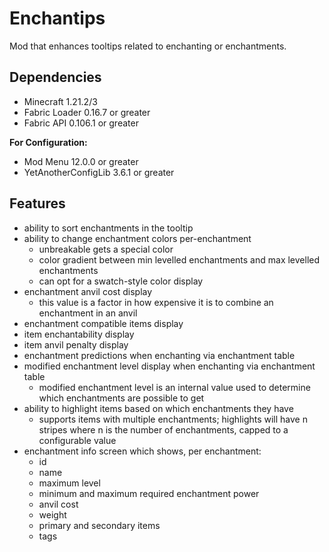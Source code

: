 # Enchantips
Mod that enhances tooltips related to enchanting or enchantments.

## Dependencies
+ Minecraft 1.21.2/3
+ Fabric Loader 0.16.7 or greater
+ Fabric API 0.106.1 or greater

**For Configuration:**
+ Mod Menu 12.0.0 or greater
+ YetAnotherConfigLib 3.6.1 or greater

## Features
+ ability to sort enchantments in the tooltip
+ ability to change enchantment colors per-enchantment
  + unbreakable gets a special color
  + color gradient between min levelled enchantments and max levelled enchantments
  + can opt for a swatch-style color display
+ enchantment anvil cost display
  + this value is a factor in how expensive it is to combine an enchantment in an anvil
+ enchantment compatible items display
+ item enchantability display
+ item anvil penalty display
+ enchantment predictions when enchanting via enchantment table
+ modified enchantment level display when enchanting via enchantment table
  + modified enchantment level is an internal value used to determine which enchantments are possible to get
+ ability to highlight items based on which enchantments they have
  + supports items with multiple enchantments; highlights will have n stripes where n is the number of enchantments, capped to a configurable value
+ enchantment info screen which shows, per enchantment:
  + id
  + name
  + maximum level
  + minimum and maximum required enchantment power
  + anvil cost
  + weight
  + primary and secondary items
  + tags
